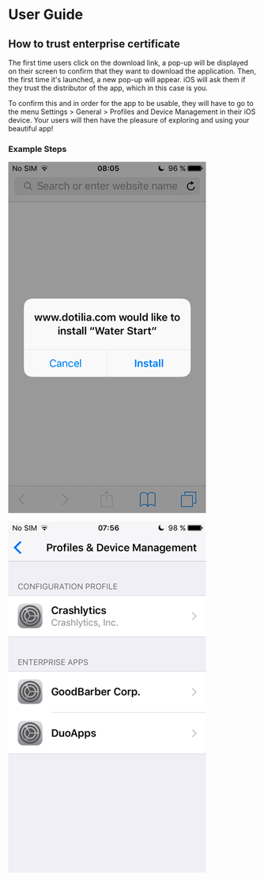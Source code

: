 # User Guide

## How to trust enterprise certificate
The first time users click on the download link, a pop-up will be displayed on their screen to confirm that they want to download the application. Then, the first time it's launched, a new pop-up will appear. iOS will ask them if they trust the distributor of the app, which in this case is you.

To confirm this and in order for the app to be usable, they will have to go to the menu Settings > General > Profiles and Device Management in their iOS device. Your users will then have the pleasure of exploring and using your beautiful app! 

### Example Steps
![Download App](https://github.com/nickinchina/s2kstorerelease/blob/master/pic/downloadapp.gif)

![Trust App](https://github.com/nickinchina/s2kstorerelease/blob/master/pic/trustapp.gif)
